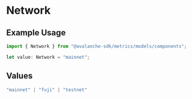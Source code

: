 # Network

## Example Usage

```typescript
import { Network } from "@avalanche-sdk/metrics/models/components";

let value: Network = "mainnet";
```

## Values

```typescript
"mainnet" | "fuji" | "testnet"
```